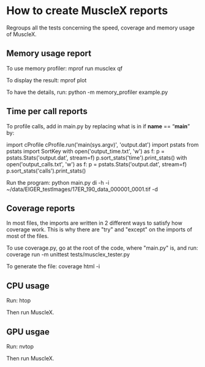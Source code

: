 # How to create MuscleX reports

Regroups all the tests concerning the speed, coverage and memory usage of MuscleX.

## Memory usage report

To use memory profiler:
	mprof run musclex qf

To display the result:
	mprof plot

To have the details, run:
	python -m memory_profiler example.py


## Time per call reports

To profile calls, add in main.py by replacing what is in if __name__ == “__main__” by: 

import cProfile
cProfile.run('main(sys.argv)', 'output.dat')
import pstats
from pstats import SortKey
with open('output_time.txt', 'w') as f:
	p = pstats.Stats('output.dat', stream=f)
	p.sort_stats('time').print_stats()
with open('output_calls.txt', 'w') as f:
    p = pstats.Stats('output.dat', stream=f)
    p.sort_stats('calls').print_stats()

Run the program:
    python main.py di -h -i ~/data/EIGER_testImages/17ER_190_data_000001_0001.tif -d

## Coverage reports

In most files, the imports are written in 2 different ways to satisfy how coverage work. This is why there are "try" and "except" on the imports of most of the files.

To use coverage.py, go at the root of the code, where "main.py" is, and run:
    coverage run -m unittest tests/musclex_tester.py


To generate the file:
    coverage html -i

## CPU usage

Run:
    htop

Then run MuscleX.

## GPU usgae

Run:
    nvtop

Then run MuscleX.

